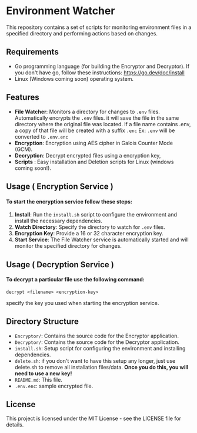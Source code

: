 # Environment Watcher

This repository contains a set of scripts for monitoring environment files in a specified directory and performing actions based on changes.

## Requirements

-   Go programming language (for building the Encryptor and Decryptor). 
If you don't have go, follow these instructions: https://go.dev/doc/install
-   Linux (Windows coming soon) operating system.

## Features

-   **File Watcher**: Monitors a directory for changes to `.env` files. Automatically encrypts  the `.env` files. it will save the file in the same directory where the original file was located. If a file name contains .env, a copy of that file will be created with a suffix `.enc` Ex: `.env` will be converted to `.env.enc`
-   **Encryption**: Encryption using AES cipher in Galois Counter Mode (GCM). 
-   **Decryption**: Decrypt encrypted files using a encryption key,
-  **Scripts** : Easy installation and Deletion scripts for Linux (windows coming soon!).

## Usage ( Encryption Service )
#### To start the encryption service follow these steps:
1.  **Install**: Run the `install.sh` script to configure the environment and install the necessary dependencies.
2.  **Watch Directory**: Specify the directory to watch for `.env` files.
3.  **Encryption Key**: Provide a 16 or 32 character encryption key.
4.  **Start Service**: The File Watcher service is automatically started and will monitor the specified directory for changes.

## Usage ( Decryption Service )
#### To decrypt a particular file use the following command:
```
decrypt <filename> <encryption-key>
```
specify the key you used when starting the encryption service.
## Directory Structure

-   `Encryptor/`: Contains the source code for the Encryptor application.
-   `Decryptor/`: Contains the source code for the Decryptor application.
-   `install.sh`: Setup script for configuring the environment and installing dependencies.
-  `delete.sh`: if you don't want to have this setup any longer, just use delete.sh to remove all installation files/data. **Once you do this, you will need to use a new key!** 
-   `README.md`: This file.
-   `.env.enc`: sample encrypted file.

## License

This project is licensed under the MIT License - see the LICENSE file for details.
